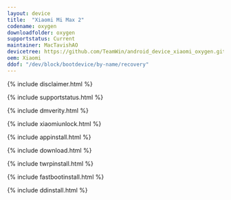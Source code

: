 ```yaml
---
layout: device
title:  "Xiaomi Mi Max 2"
codename: oxygen
downloadfolder: oxygen
supportstatus: Current
maintainer: MacTavishAO
devicetree: https://github.com/TeamWin/android_device_xiaomi_oxygen.git
oem: Xiaomi
ddof: "/dev/block/bootdevice/by-name/recovery"
---
```


{% include disclaimer.html %}

{% include supportstatus.html %}

{% include dmverity.html %}

{% include xiaomiunlock.html %}

{% include appinstall.html %}

{% include download.html %}

{% include twrpinstall.html %}

{% include fastbootinstall.html %}

{% include ddinstall.html %}

